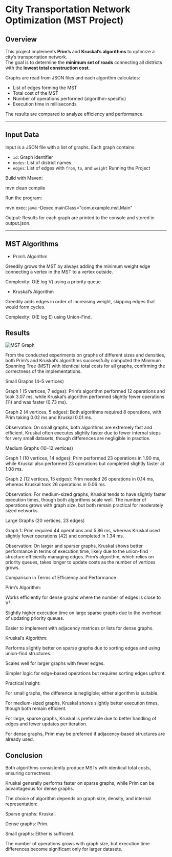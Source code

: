# City Transportation Network Optimization (MST Project)

## Overview

This project implements **Prim’s** and **Kruskal’s algorithms** to optimize a city’s transportation network.  
The goal is to determine the **minimum set of roads** connecting all districts with the **lowest total construction cost**.

Graphs are read from JSON files and each algorithm calculates:
- List of edges forming the MST  
- Total cost of the MST  
- Number of operations performed (algorithm-specific)  
- Execution time in milliseconds  

The results are compared to analyze efficiency and performance.

---

## Input Data

Input is a JSON file with a list of graphs. Each graph contains:
- `id`: Graph identifier  
- `nodes`: List of district names  
- `edges`: List of edges with `from`, `to`, and `weight` Running the Project

Build with Maven:

mvn clean compile


Run the program:

mvn exec: java -Dexec.mainClass="com.example.mst.Main"


Output: Results for each graph are printed to the console and stored in output.json.

---

## MST Algorithms

- Prim’s Algorithm

Greedily grows the MST by always adding the minimum weight edge connecting a vertex in the MST to a vertex outside.

Complexity: O(E log V) using a priority queue.

- Kruskal’s Algorithm

Greedily adds edges in order of increasing weight, skipping edges that would form cycles.

Complexity: O(E log E) using Union-Find.

## Results

![MST Graph](results.png)

From the conducted experiments on graphs of different sizes and densities, both Prim’s and Kruskal’s algorithms successfully computed the Minimum Spanning Tree (MST) with identical total costs for all graphs, confirming the correctness of the implementations.

Small Graphs (4–5 vertices)

Graph 1 (5 vertices, 7 edges): Prim’s algorithm performed 12 operations and took 3.07 ms, while Kruskal’s algorithm performed slightly fewer operations (11) and was faster (0.73 ms).

Graph 2 (4 vertices, 5 edges): Both algorithms required 8 operations, with Prim taking 0.02 ms and Kruskal 0.01 ms.

Observation: On small graphs, both algorithms are extremely fast and efficient. Kruskal often executes slightly faster due to fewer internal steps for very small datasets, though differences are negligible in practice.

Medium Graphs (10–12 vertices)

Graph 1 (10 vertices, 14 edges): Prim performed 23 operations in 1.90 ms, while Kruskal also performed 23 operations but completed slightly faster at 1.08 ms.

Graph 2 (12 vertices, 15 edges): Prim needed 26 operations in 0.14 ms, whereas Kruskal took 26 operations in 0.06 ms.

Observation: For medium-sized graphs, Kruskal tends to have slightly faster execution times, though both algorithms scale well. The number of operations grows with graph size, but both remain practical for moderately sized networks.

Large Graphs (20 vertices, 23 edges)

Graph 1: Prim required 44 operations and 5.86 ms, whereas Kruskal used slightly fewer operations (42) and completed in 1.34 ms.

Observation: On larger and sparser graphs, Kruskal shows better performance in terms of execution time, likely due to the union-find structure efficiently managing edges. Prim’s algorithm, which relies on priority queues, takes longer to update costs as the number of vertices grows.

Comparison in Terms of Efficiency and Performance

Prim’s Algorithm:

Works efficiently for dense graphs where the number of edges is close to V².

Slightly higher execution time on large sparse graphs due to the overhead of updating priority queues.

Easier to implement with adjacency matrices or lists for dense graphs.

Kruskal’s Algorithm:

Performs slightly better on sparse graphs due to sorting edges and using union-find structures.

Scales well for larger graphs with fewer edges.

Simpler logic for edge-based operations but requires sorting edges upfront.

Practical Insight:

For small graphs, the difference is negligible; either algorithm is suitable.

For medium-sized graphs, Kruskal shows slightly better execution times, though both remain efficient.

For large, sparse graphs, Kruskal is preferable due to better handling of edges and fewer updates per iteration.

For dense graphs, Prim may be preferred if adjacency-based structures are already used.
## Conclusion

Both algorithms consistently produce MSTs with identical total costs, ensuring correctness.

Kruskal generally performs faster on sparse graphs, while Prim can be advantageous for dense graphs.

The choice of algorithm depends on graph size, density, and internal representation:

Sparse graphs: Kruskal.

Dense graphs: Prim.

Small graphs: Either is sufficient.

The number of operations grows with graph size, but execution time differences become significant only for larger datasets.
